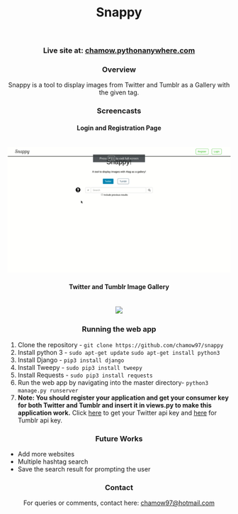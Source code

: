 <body style="text-align: center;">
	<h1>Snappy</h1>
	<br>
	<h3>Live site at: <a href="https://chamow.pythonanywhere.com">chamow.pythonanywhere.com</a></h3>
	<h3>Overview</h3>
	<p>Snappy is a tool to display images from Twitter and Tumblr as a Gallery with the given tag.</p>
	<h3>Screencasts</h3>
	<h4>Login and Registration Page</h4>
	<br>
	<img src="screencasts/login_register.gif">
	<br>
	<h4>Twitter and Tumblr Image Gallery</h4>
	<br>
	<img src="screencasts/feed.gif">
	<br>
	<h3>Running the web app</h4>
	<ol style="text-align: left;">
		<li>Clone the repository - <code>git clone https://github.com/chamow97/snappy</code></li>
		<li>Install python 3 - <code>sudo apt-get update</code> <code>sudo apt-get install python3</code></li>
		<li>Install Django - <code>pip3 install django</code></li>
		<li>Install Tweepy - <code>sudo pip3 install tweepy</code></li>
		<li>Install Requests - <code>sudo pip3 install requests</code></li>
		<li>Run the web app by navigating into the master directory- <code>python3 manage.py runserver</code></li>
		<li><strong>Note: You should register your application and get your consumer key for both Twitter and Tumblr and insert it in views.py to make this application work.</strong> Click <a href="https://dev.twitter.com/">here</a> to get your Twitter api key and <a href="https://www.tumblr.com/developers">here</a> for Tumblr api key.</li>
	</ol>
	<h3>Future Works</h3>
	<ul style="text-align: left;">
		<li>Add more websites</li>
		<li>Multiple hashtag search</li>
		<li>Save the search result for prompting the user</li>
	</ul>
	<h3>Contact</h3>
	<p>For queries or comments, contact here: <a href="mailto:chamow97@hotmail.com">chamow97@hotmail.com</a></p>
</body>